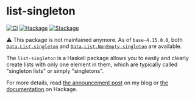 # list-singleton

[![CI](https://github.com/tfausak/list-singleton/workflows/CI/badge.svg)](https://github.com/tfausak/list-singleton/actions/new)
[![Hackage](https://img.shields.io/hackage/v/list-singleton)](https://hackage.haskell.org/package/list-singleton)
[![Stackage](https://www.stackage.org/package/list-singleton/badge/nightly?label=stackage)](https://www.stackage.org/package/list-singleton)

:warning:
This package is not maintained anymore.
As of `base-4.15.0.0`, both [`Data.List.singleton`][1] and [`Data.List.NonEmpty.singleton`][2] are available.

[1]: https://hackage.haskell.org/package/base-4.15.0.0/docs/Data-List.html#v:singleton
[2]: https://hackage.haskell.org/package/base-4.15.0.0/docs/Data-List-NonEmpty.html#v:singleton

The `list-singleton` is a Haskell package allows you to easily and clearly
create lists with only one element in them, which are typically called
"singleton lists" or simply "singletons".

For more details, read [the announcement post][] on my blog or [the
documentation][] on Hackage.

[the announcement post]: https://taylor.fausak.me/2019/09/07/list-singleton/
[the documentation]: https://hackage.haskell.org/package/list-singleton
